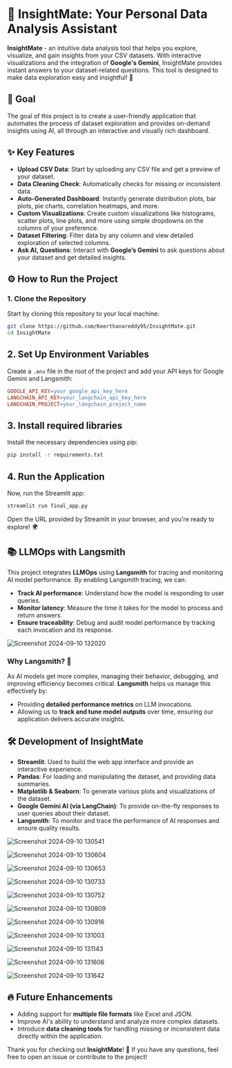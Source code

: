 # 🌟 InsightMate: Your Personal Data Analysis Assistant 

**InsightMate** - an intuitive data analysis tool that helps you explore, visualize, and gain insights from your CSV datasets. With interactive visualizations and the integration of **Google's Gemini**, InsightMate provides instant answers to your dataset-related questions. This tool is designed to make data exploration easy and insightful! 🚀

## 🎯 Goal
The goal of this project is to create a user-friendly application that automates the process of dataset exploration and provides on-demand insights using AI, all through an interactive and visually rich dashboard.

## ✨ Key Features
- **Upload CSV Data**: Start by uploading any CSV file and get a preview of your dataset.
- **Data Cleaning Check**: Automatically checks for missing or inconsistent data.
- **Auto-Generated Dashboard**: Instantly generate distribution plots, bar plots, pie charts, correlation heatmaps, and more.
- **Custom Visualizations**: Create custom visualizations like histograms, scatter plots, line plots, and more using simple dropdowns on the columns of your preference.
- **Dataset Filtering**: Filter data by any column and view detailed exploration of selected columns.
- **Ask AI, Questions**: Interact with **Google’s Gemini** to ask questions about your dataset and get detailed insights.
  
## ⚙️ How to Run the Project

### 1. Clone the Repository
Start by cloning this repository to your local machine:

```bash
git clone https://github.com/Keerthanareddy95/InsightMate.git
cd InsightMate
```
## 2. Set Up Environment Variables
Create a `.env` file in the root of the project and add your API keys for Google Gemini and Langsmith:

```makefile
GOOGLE_API_KEY=your_google_api_key_here
LANGCHAIN_API_KEY=your_langchain_api_key_here
LANGCHAIN_PROJECT=your_langchain_project_name
```
## 3. Install required libraries
Install the necessary dependencies using pip:

```bash
pip install -r requirements.txt
```
## 4. Run the Application
Now, run the Streamlit app:

```bash
streamlit run final_app.py
```
Open the URL provided by Streamlit in your browser, and you're ready to explore! 🌍

## 📚 LLMOps with Langsmith

This project integrates **LLMOps** using **Langsmith** for tracing and monitoring AI model performance. By enabling Langsmith tracing, we can:

- **Track AI performance**: Understand how the model is responding to user queries.
- **Monitor latency**: Measure the time it takes for the model to process and return answers.
- **Ensure traceability**: Debug and audit model performance by tracking each invocation and its response.
  
![Screenshot 2024-09-10 132020](https://github.com/user-attachments/assets/c83aae59-12c5-406a-aeb2-e2caf0d8a5d5)

### Why Langsmith? 🤔

As AI models get more complex, managing their behavior, debugging, and improving efficiency becomes critical. **Langsmith** helps us manage this effectively by:

- Providing **detailed performance metrics** on LLM invocations.
- Allowing us to **track and tune model outputs** over time, ensuring our application delivers accurate insights.

## 🛠️ Development of InsightMate

- **Streamlit**: Used to build the web app interface and provide an interactive experience.
- **Pandas**: For loading and manipulating the dataset, and providing data summaries.
- **Matplotlib & Seaborn**: To generate various plots and visualizations of the dataset.
- **Google Gemini AI (via LangChain)**: To provide on-the-fly responses to user queries about their dataset.
- **Langsmith**: To monitor and trace the performance of AI responses and ensure quality results.

![Screenshot 2024-09-10 130541](https://github.com/user-attachments/assets/c559e736-317d-4af3-9beb-9faa97998590)


![Screenshot 2024-09-10 130604](https://github.com/user-attachments/assets/6b8da432-56ea-47a2-80c6-3cc8479c1d05)


![Screenshot 2024-09-10 130653](https://github.com/user-attachments/assets/71b39784-aebf-498d-8b05-3b2c8d263cb0)


![Screenshot 2024-09-10 130733](https://github.com/user-attachments/assets/e3eebd98-c93b-4acc-b182-46fc67012822)


![Screenshot 2024-09-10 130752](https://github.com/user-attachments/assets/a3a5e053-d61b-4417-8264-200638adc32c)


![Screenshot 2024-09-10 130809](https://github.com/user-attachments/assets/af6bda5d-d21b-412e-9443-12ff27e4dcff)


![Screenshot 2024-09-10 130916](https://github.com/user-attachments/assets/e53115e0-6ac7-4a36-9b67-ad98168af816)


![Screenshot 2024-09-10 131003](https://github.com/user-attachments/assets/a38e3319-94f7-4e4c-a723-45e5ab8f159f)


![Screenshot 2024-09-10 131143](https://github.com/user-attachments/assets/facc622c-d81e-4f3a-94ef-db9b568d8dae)


![Screenshot 2024-09-10 131606](https://github.com/user-attachments/assets/2934b838-b86d-4e38-959e-425741d24d19)


![Screenshot 2024-09-10 131642](https://github.com/user-attachments/assets/5d79492d-fc4c-4e99-8b3b-ebe8ff8e320b)

## 🔥 Future Enhancements

- Adding support for **multiple file formats** like Excel and JSON.
- Improve AI's ability to understand and analyze more complex datasets.
- Introduce **data cleaning tools** for handling missing or inconsistent data directly within the application.

Thank you for checking out **InsightMate**! 🙌 If you have any questions, feel free to open an issue or contribute to the project!

